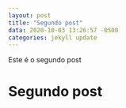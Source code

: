 ```yaml
---
layout: post
title: "Segundo post"
data: 2020-10-03 13:26:57 -0500
categories: jekyll update
---
```


Este é o segundo post

# Segundo post